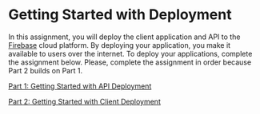 # Getting Started with Deployment
In this assignment, you will deploy the client application and API to the [Firebase](https://firebase.google.com) cloud platform. By deploying your application, you make it available to users over the internet. To deploy your applications, complete the assignment below. Please, complete the assignment in order because Part 2 builds on Part 1.

[Part 1: Getting Started with API Deployment](./bvcc-to-do-api/README.md)

[Part 2: Getting Started with Client Deployment](./bvcc-to-do-client/README.md)